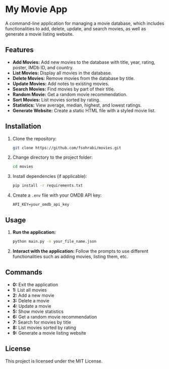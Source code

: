# My Movie App

A command-line application for managing a movie database, which includes functionalities to add, delete, update, and search movies, as well as generate a movie listing website.

## Features

- **Add Movies:** Add new movies to the database with title, year, rating, poster, IMDb ID, and country.
- **List Movies:** Display all movies in the database.
- **Delete Movies:** Remove movies from the database by title.
- **Update Movies:** Add notes to existing movies.
- **Search Movies:** Find movies by part of their title.
- **Random Movie:** Get a random movie recommendation.
- **Sort Movies:** List movies sorted by rating.
- **Statistics:** View average, median, highest, and lowest ratings.
- **Generate Website:** Create a static HTML file with a styled movie list.

## Installation

1. Clone the repository:
    ```bash
    git clone https://github.com/fsohrabi/movies.git
    ```

2. Change directory to the project folder:
    ```bash
    cd movies
    ```

3. Install dependencies (if applicable):
    ```bash
    pip install -r requirements.txt
    ```

4. Create a `.env` file with your OMDB API key:
    ```env
    API_KEY=your_omdb_api_key
    ```

## Usage

1. **Run the application:**
    ```bash
    python main.py -n your_file_name.json
    ```

2. **Interact with the application:**
   Follow the prompts to use different functionalities such as adding movies, listing them, etc.

## Commands

- **0:** Exit the application
- **1:** List all movies
- **2:** Add a new movie
- **3:** Delete a movie
- **4:** Update a movie
- **5:** Show movie statistics
- **6:** Get a random movie recommendation
- **7:** Search for movies by title
- **8:** List movies sorted by rating
- **9:** Generate a movie listing website

## License

This project is licensed under the MIT License.
